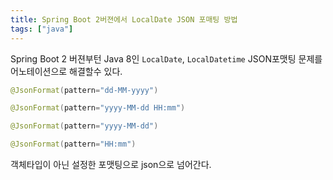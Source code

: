 ```yaml
---
title: Spring Boot 2버젼에서 LocalDate JSON 포매팅 방법
tags: ["java"]
---
```

Spring Boot 2 버젼부턴 Java 8인 `LocalDate`, `LocalDatetime` JSON포맷팅 문제를 어노테이션으로 해결할수 있다.

```java java
@JsonFormat(pattern="dd-MM-yyyy")

@JsonFormat(pattern="yyyy-MM-dd HH:mm")

@JsonFormat(pattern="yyyy-MM-dd")

@JsonFormat(pattern="HH:mm")
```
객체타입이 아닌 설정한 포맷팅으로 json으로 넘어간다.
<!--stackedit_data:
eyJoaXN0b3J5IjpbMTgyNzcyNDI3MV19
-->